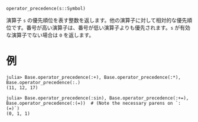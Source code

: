 ```
operator_precedence(s::Symbol)
```

演算子 `s` の優先順位を表す整数を返します。他の演算子に対して相対的な優先順位です。番号が高い演算子は、番号が低い演算子よりも優先されます。`s` が有効な演算子でない場合は `0` を返します。

# 例

```jldoctest
julia> Base.operator_precedence(:+), Base.operator_precedence(:*), Base.operator_precedence(:.)
(11, 12, 17)

julia> Base.operator_precedence(:sin), Base.operator_precedence(:+=), Base.operator_precedence(:(=))  # (Note the necessary parens on `:(=)`)
(0, 1, 1)
```
